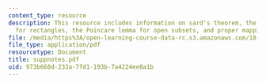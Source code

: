 ```yaml
---
content_type: resource
description: This resource includes information on sard's theorem, the poincare lemma
  for rectangles, the Poincare lemma for open subsets, and proper mappings.
file: /media/https%3A/open-learning-course-data-rc.s3.amazonaws.com/18-101-analysis-ii-fall-2005/973b668d233a7fd1193b7a4224ee8a1b_suppnotes.pdf
file_type: application/pdf
resourcetype: Document
title: suppnotes.pdf
uid: 973b668d-233a-7fd1-193b-7a4224ee8a1b
---
```

